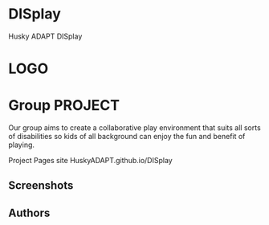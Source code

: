 # DISplay
Husky ADAPT DISplay


# LOGO

# Group PROJECT 
Our group aims to create a collaborative play environment that suits all sorts of disabilities so kids of all background can enjoy the fun and benefit of playing. 

Project Pages site HuskyADAPT.github.io/DISplay


## Screenshots

## Authors
